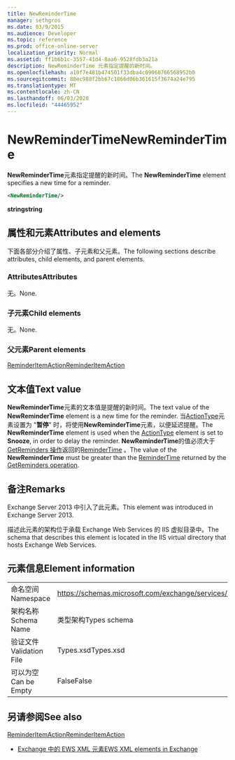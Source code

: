```yaml
---
title: NewReminderTime
manager: sethgros
ms.date: 03/9/2015
ms.audience: Developer
ms.topic: reference
ms.prod: office-online-server
localization_priority: Normal
ms.assetid: ff1b6b1c-3557-41d4-8aa6-9528fdb3a21a
description: NewReminderTime 元素指定提醒的新时间。
ms.openlocfilehash: a10f7e481b474501f33dba4c09060766568952b0
ms.sourcegitcommit: 88ec988f2bb67c1866d06b361615f3674a24e795
ms.translationtype: MT
ms.contentlocale: zh-CN
ms.lasthandoff: 06/03/2020
ms.locfileid: "44465952"
---
```

# <a name="newremindertime"></a><span data-ttu-id="2a34c-103">NewReminderTime</span><span class="sxs-lookup"><span data-stu-id="2a34c-103">NewReminderTime</span></span>

<span data-ttu-id="2a34c-104">**NewReminderTime**元素指定提醒的新时间。</span><span class="sxs-lookup"><span data-stu-id="2a34c-104">The **NewReminderTime** element specifies a new time for a reminder.</span></span> 
  
```XML
<NewReminderTime/>
```

 <span data-ttu-id="2a34c-105">**string**</span><span class="sxs-lookup"><span data-stu-id="2a34c-105">**string**</span></span>
## <a name="attributes-and-elements"></a><span data-ttu-id="2a34c-106">属性和元素</span><span class="sxs-lookup"><span data-stu-id="2a34c-106">Attributes and elements</span></span>

<span data-ttu-id="2a34c-107">下面各部分介绍了属性、子元素和父元素。</span><span class="sxs-lookup"><span data-stu-id="2a34c-107">The following sections describe attributes, child elements, and parent elements.</span></span>
  
### <a name="attributes"></a><span data-ttu-id="2a34c-108">Attributes</span><span class="sxs-lookup"><span data-stu-id="2a34c-108">Attributes</span></span>

<span data-ttu-id="2a34c-109">无。</span><span class="sxs-lookup"><span data-stu-id="2a34c-109">None.</span></span>
  
### <a name="child-elements"></a><span data-ttu-id="2a34c-110">子元素</span><span class="sxs-lookup"><span data-stu-id="2a34c-110">Child elements</span></span>

<span data-ttu-id="2a34c-111">无。</span><span class="sxs-lookup"><span data-stu-id="2a34c-111">None.</span></span>
  
### <a name="parent-elements"></a><span data-ttu-id="2a34c-112">父元素</span><span class="sxs-lookup"><span data-stu-id="2a34c-112">Parent elements</span></span>

[<span data-ttu-id="2a34c-113">ReminderItemAction</span><span class="sxs-lookup"><span data-stu-id="2a34c-113">ReminderItemAction</span></span>](reminderitemaction.md)
  
## <a name="text-value"></a><span data-ttu-id="2a34c-114">文本值</span><span class="sxs-lookup"><span data-stu-id="2a34c-114">Text value</span></span>

<span data-ttu-id="2a34c-115">**NewReminderTime**元素的文本值是提醒的新时间。</span><span class="sxs-lookup"><span data-stu-id="2a34c-115">The text value of the **NewReminderTime** element is a new time for the reminder.</span></span> <span data-ttu-id="2a34c-116">当[ActionType](actiontype-reminderactiontype.md)元素设置为 "**暂停**" 时，将使用**NewReminderTime**元素，以便延迟提醒。</span><span class="sxs-lookup"><span data-stu-id="2a34c-116">The **NewReminderTime** element is used when the [ActionType](actiontype-reminderactiontype.md) element is set to **Snooze**, in order to delay the reminder.</span></span> <span data-ttu-id="2a34c-117">**NewReminderTime**的值必须大于[GetReminders 操作](getreminders-operation.md)返回的[ReminderTime](remindertime.md) 。</span><span class="sxs-lookup"><span data-stu-id="2a34c-117">The value of the **NewReminderTime** must be greater than the [ReminderTime](remindertime.md) returned by the [GetReminders operation](getreminders-operation.md).</span></span>
  
## <a name="remarks"></a><span data-ttu-id="2a34c-118">备注</span><span class="sxs-lookup"><span data-stu-id="2a34c-118">Remarks</span></span>

<span data-ttu-id="2a34c-119">Exchange Server 2013 中引入了此元素。</span><span class="sxs-lookup"><span data-stu-id="2a34c-119">This element was introduced in Exchange Server 2013.</span></span>
  
<span data-ttu-id="2a34c-120">描述此元素的架构位于承载 Exchange Web Services 的 IIS 虚拟目录中。</span><span class="sxs-lookup"><span data-stu-id="2a34c-120">The schema that describes this element is located in the IIS virtual directory that hosts Exchange Web Services.</span></span>
  
## <a name="element-information"></a><span data-ttu-id="2a34c-121">元素信息</span><span class="sxs-lookup"><span data-stu-id="2a34c-121">Element information</span></span>

|||
|:-----|:-----|
|<span data-ttu-id="2a34c-122">命名空间</span><span class="sxs-lookup"><span data-stu-id="2a34c-122">Namespace</span></span>  <br/> |https://schemas.microsoft.com/exchange/services/2006/types  <br/> |
|<span data-ttu-id="2a34c-123">架构名称</span><span class="sxs-lookup"><span data-stu-id="2a34c-123">Schema Name</span></span>  <br/> |<span data-ttu-id="2a34c-124">类型架构</span><span class="sxs-lookup"><span data-stu-id="2a34c-124">Types schema</span></span>  <br/> |
|<span data-ttu-id="2a34c-125">验证文件</span><span class="sxs-lookup"><span data-stu-id="2a34c-125">Validation File</span></span>  <br/> |<span data-ttu-id="2a34c-126">Types.xsd</span><span class="sxs-lookup"><span data-stu-id="2a34c-126">Types.xsd</span></span>  <br/> |
|<span data-ttu-id="2a34c-127">可以为空</span><span class="sxs-lookup"><span data-stu-id="2a34c-127">Can be Empty</span></span>  <br/> |<span data-ttu-id="2a34c-128">False</span><span class="sxs-lookup"><span data-stu-id="2a34c-128">False</span></span>  <br/> |
   
## <a name="see-also"></a><span data-ttu-id="2a34c-129">另请参阅</span><span class="sxs-lookup"><span data-stu-id="2a34c-129">See also</span></span>



[<span data-ttu-id="2a34c-130">ReminderItemAction</span><span class="sxs-lookup"><span data-stu-id="2a34c-130">ReminderItemAction</span></span>](reminderitemaction.md)


- [<span data-ttu-id="2a34c-131">Exchange 中的 EWS XML 元素</span><span class="sxs-lookup"><span data-stu-id="2a34c-131">EWS XML elements in Exchange</span></span>](ews-xml-elements-in-exchange.md)

